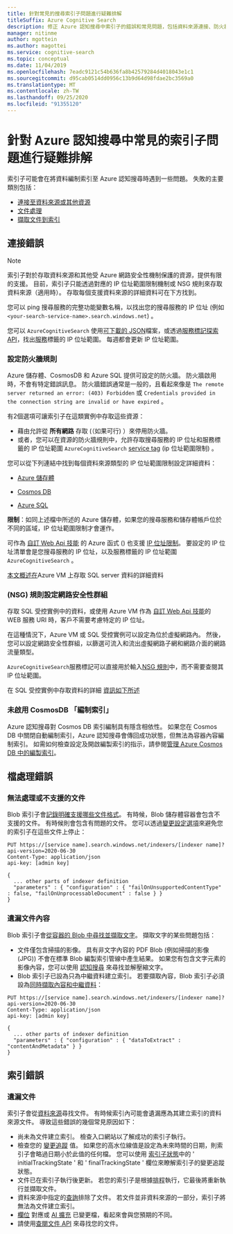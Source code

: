 ```yaml
---
title: 針對常見的搜尋索引子問題進行疑難排解
titleSuffix: Azure Cognitive Search
description: 修正 Azure 認知搜尋中索引子的錯誤和常見問題，包括資料來源連接、防火牆和遺失的檔。
manager: nitinme
author: mgottein
ms.author: magottei
ms.service: cognitive-search
ms.topic: conceptual
ms.date: 11/04/2019
ms.openlocfilehash: 7eadc9121c54b636fa8b42579284d4018043e1c1
ms.sourcegitcommit: d95cab0514dd0956c13b9d64d98fdae2bc3569a0
ms.translationtype: MT
ms.contentlocale: zh-TW
ms.lasthandoff: 09/25/2020
ms.locfileid: "91355120"
---
```

# <a name="troubleshooting-common-indexer-issues-in-azure-cognitive-search"></a>針對 Azure 認知搜尋中常見的索引子問題進行疑難排解

索引子可能會在將資料編制索引至 Azure 認知搜尋時遇到一些問題。 失敗的主要類別包括：

* [連接至資料來源或其他資源](#connection-errors)
* [文件處理](#document-processing-errors)
* [擷取文件到索引](#index-errors)

## <a name="connection-errors"></a>連接錯誤

> [!NOTE]
> 索引子對於存取資料來源和其他受 Azure 網路安全性機制保護的資源，提供有限的支援。 目前，索引子只能透過對應的 IP 位址範圍限制機制或 NSG 規則來存取資料來源（適用時）。 存取每個支援資料來源的詳細資料可在下方找到。
>
> 您可以 ping 搜尋服務的完整功能變數名稱，以找出您的搜尋服務的 IP 位址 (例如 `<your-search-service-name>.search.windows.net`) 。
>
> 您可以 `AzureCognitiveSearch` 使用[可下載的 JSON](../virtual-network/service-tags-overview.md#discover-service-tags-by-using-downloadable-json-files)檔案，或透過[服務標記探索 API](../virtual-network/service-tags-overview.md#use-the-service-tag-discovery-api-public-preview)，找出[服務](../virtual-network/service-tags-overview.md#available-service-tags)標籤的 IP 位址範圍。 每週都會更新 IP 位址範圍。

### <a name="configure-firewall-rules"></a>設定防火牆規則

Azure 儲存體、CosmosDB 和 Azure SQL 提供可設定的防火牆。 防火牆啟用時，不會有特定錯誤訊息。 防火牆錯誤通常是一般的，且看起來像是 `The remote server returned an error: (403) Forbidden` 或 `Credentials provided in the connection string are invalid or have expired` 。

有2個選項可讓索引子在這類實例中存取這些資源：

* 藉由允許從 **所有網路** 存取 (（如果可行) ）來停用防火牆。
* 或者，您可以在資源的防火牆規則中，允許存取搜尋服務的 IP 位址和服務標籤的 IP 位址範圍 `AzureCognitiveSearch` [service tag](../virtual-network/service-tags-overview.md#available-service-tags) (ip 位址範圍限制) 。

您可以從下列連結中找到每個資料來源類型的 IP 位址範圍限制設定詳細資料：

* [Azure 儲存體](../storage/common/storage-network-security.md#grant-access-from-an-internet-ip-range)

* [Cosmos DB](../storage/common/storage-network-security.md#grant-access-from-an-internet-ip-range)

* [Azure SQL](../azure-sql/database/firewall-configure.md#create-and-manage-ip-firewall-rules)

**限制**：如同上述檔中所述的 Azure 儲存體，如果您的搜尋服務和儲存體帳戶位於不同的區域，IP 位址範圍限制才會運作。

可作為 [自訂 Web Api 技能](cognitive-search-custom-skill-web-api.md) 的 Azure 函式 () 也支援 [IP 位址限制](../azure-functions/ip-addresses.md#ip-address-restrictions)。 要設定的 IP 位址清單會是您搜尋服務的 IP 位址，以及服務標籤的 IP 位址範圍 `AzureCognitiveSearch` 。

[本文概述在](search-howto-connecting-azure-sql-iaas-to-azure-search-using-indexers.md)Azure VM 上存取 SQL server 資料的詳細資料

### <a name="configure-network-security-group-nsg-rules"></a> (NSG) 規則設定網路安全性群組

存取 SQL 受控實例中的資料，或使用 Azure VM 作為 [自訂 Web Api 技能](cognitive-search-custom-skill-web-api.md)的 WEB 服務 URI 時，客戶不需要考慮特定的 IP 位址。

在這種情況下，Azure VM 或 SQL 受控實例可以設定為位於虛擬網路內。 然後，您可以設定網路安全性群組，以篩選可流入和流出虛擬網路子網和網路介面的網路流量類型。

`AzureCognitiveSearch`服務標記可以直接用於輸入[NSG 規則](../virtual-network/manage-network-security-group.md#work-with-security-rules)中，而不需要查閱其 IP 位址範圍。

在 SQL 受控實例中存取資料的詳細 [資訊如下所述](search-howto-connecting-azure-sql-mi-to-azure-search-using-indexers.md)

### <a name="cosmosdb-indexing-isnt-enabled"></a>未啟用 CosmosDB 「編制索引」

Azure 認知搜尋對 Cosmos DB 索引編制具有隱含相依性。 如果您在 Cosmos DB 中關閉自動編制索引，Azure 認知搜尋會傳回成功狀態，但無法為容器內容編制索引。 如需如何檢查設定及開啟編製索引的指示，請參閱[管理 Azure Cosmos DB 中的編製索引](../cosmos-db/how-to-manage-indexing-policy.md#use-the-azure-portal)。

## <a name="document-processing-errors"></a>檔處理錯誤

### <a name="unprocessable-or-unsupported-documents"></a>無法處理或不支援的文件

Blob 索引子會[記錄明確支援哪些文件格式](search-howto-indexing-azure-blob-storage.md#SupportedFormats)。 有時候，Blob 儲存體容器會包含不支援的文件。 有時候則會包含有問題的文件。 您可以透過[變更設定選項](search-howto-indexing-azure-blob-storage.md#DealingWithErrors)來避免您的索引子在這些文件上停止：

```
PUT https://[service name].search.windows.net/indexers/[indexer name]?api-version=2020-06-30
Content-Type: application/json
api-key: [admin key]

{
  ... other parts of indexer definition
  "parameters" : { "configuration" : { "failOnUnsupportedContentType" : false, "failOnUnprocessableDocument" : false } }
}
```

### <a name="missing-document-content"></a>遺漏文件內容

Blob 索引子會[從容器的 Blob 中尋找並擷取文字](search-howto-indexing-azure-blob-storage.md#how-azure-search-indexes-blobs)。 擷取文字的某些問題包括：

* 文件僅包含掃描的影像。 具有非文字內容的 PDF Blob (例如掃描的影像 (JPG)) 不會在標準 Blob 編製索引管線中產生結果。 如果您有包含文字元素的影像內容，您可以使用 [認知搜尋](cognitive-search-concept-image-scenarios.md) 來尋找並解壓縮文字。
* Blob 索引子已設為只為中繼資料建立索引。 若要擷取內容，Blob 索引子必須設為[同時擷取內容和中繼資料](search-howto-indexing-azure-blob-storage.md#PartsOfBlobToIndex)：

```
PUT https://[service name].search.windows.net/indexers/[indexer name]?api-version=2020-06-30
Content-Type: application/json
api-key: [admin key]

{
  ... other parts of indexer definition
  "parameters" : { "configuration" : { "dataToExtract" : "contentAndMetadata" } }
}
```

## <a name="index-errors"></a>索引錯誤

### <a name="missing-documents"></a>遺漏文件

索引子會從[資料來源](/rest/api/searchservice/create-data-source)尋找文件。 有時候索引內可能會遺漏應為其建立索引的資料來源文件。 導致這些錯誤的幾個常見原因如下：

* 尚未為文件建立索引。 檢查入口網站以了解成功的索引子執行。
* 檢查您的 [變更追蹤](/rest/api/searchservice/create-data-source#data-change-detection-policies) 值。 如果您的高水位線值是設定為未來時間的日期，則索引子會略過日期小於此值的任何檔。 您可以使用 [索引子狀態](/rest/api/searchservice/get-indexer-status#indexer-execution-result)中的 ' initialTrackingState ' 和 ' finalTrackingState ' 欄位來瞭解索引子的變更追蹤狀態。
* 文件已在索引子執行後更新。 若您的索引子是根據[排程](/rest/api/searchservice/create-indexer#indexer-schedule)執行，它最後將重新執行並擷取文件。
* 資料來源中指定的[查詢](/rest/api/searchservice/create-data-source)排除了文件。 若文件並非資料來源的一部分，索引子將無法為文件建立索引。
* [欄位](/rest/api/searchservice/create-indexer#fieldmappings) 對應或 [AI 擴充](./cognitive-search-concept-intro.md) 已變更檔，看起來會與您預期的不同。
* 請使用[查閱文件 API](/rest/api/searchservice/lookup-document) 來尋找您的文件。